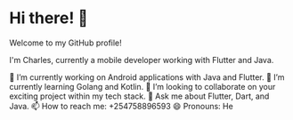 # Hi there! :wave:

Welcome to my GitHub profile!

I'm Charles, currently a mobile developer working with Flutter and Java.

🔭 I’m currently working on Android applications with Java and Flutter.
🌱 I’m currently learning Golang and Kotlin.
💃 I’m looking to collaborate on your exciting project within my tech stack.
💬 Ask me about Flutter, Dart, and Java.
📫 How to reach me: +254758896593
😄 Pronouns: He


<!--START_SECTION:waka-->

<!--END_SECTION:waka-->


